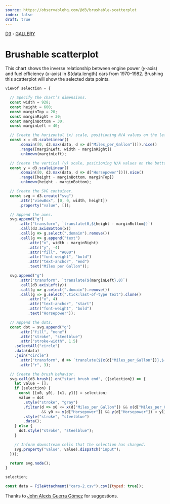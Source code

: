 ```yaml
---
source: https://observablehq.com/@d3/brushable-scatterplot
index: false
draft: true
---
```


<div style="color: grey; font: 13px/25.5px var(--sans-serif); text-transform: uppercase;"><h1 style="display: none;">Brushable scatterplot</h1><a href="https://d3js.org/">D3</a> › <a href="/@d3/gallery">Gallery</a></div>

# Brushable scatterplot

This chart shows the inverse relationship between engine power (_y_-axis) and fuel efficiency (_x_-axis) in ${data.length} cars from 1970–1982. Brushing this scatterplot will show the selected data points.

```js echo
viewof selection = {

  // Specify the chart’s dimensions.
  const width = 928;
  const height = 600;
  const marginTop = 20;
  const marginRight = 30;
  const marginBottom = 30;
  const marginLeft = 40;

  // Create the horizontal (x) scale, positioning N/A values on the left margin.
  const x = d3.scaleLinear()
      .domain([0, d3.max(data, d => d["Miles_per_Gallon"])]).nice()
      .range([marginLeft, width - marginRight])
      .unknown(marginLeft);

  // Create the vertical (y) scale, positioning N/A values on the bottom margin.
  const y = d3.scaleLinear()
      .domain([0, d3.max(data, d => d["Horsepower"])]).nice()
      .range([height - marginBottom, marginTop])
      .unknown(height - marginBottom);

  // Create the SVG container.
  const svg = d3.create("svg")
      .attr("viewBox", [0, 0, width, height])
      .property("value", []);

  // Append the axes.
  svg.append("g")
      .attr("transform", `translate(0,${height - marginBottom})`)
      .call(d3.axisBottom(x))
      .call(g => g.select(".domain").remove())
      .call(g => g.append("text")
          .attr("x", width - marginRight)
          .attr("y", -4)
          .attr("fill", "#000")
          .attr("font-weight", "bold")
          .attr("text-anchor", "end")
          .text("Miles per Gallon"));

  svg.append("g")
      .attr("transform", `translate(${marginLeft},0)`)
      .call(d3.axisLeft(y))
      .call(g => g.select(".domain").remove())
      .call(g => g.select(".tick:last-of-type text").clone()
          .attr("x", 4)
          .attr("text-anchor", "start")
          .attr("font-weight", "bold")
          .text("Horsepower"));

  // Append the dots.
  const dot = svg.append("g")
      .attr("fill", "none")
      .attr("stroke", "steelblue")
      .attr("stroke-width", 1.5)
    .selectAll("circle")
    .data(data)
    .join("circle")
      .attr("transform", d => `translate(${x(d["Miles_per_Gallon"])},${y(d["Horsepower"])})`)
      .attr("r", 3);

  // Create the brush behavior.
  svg.call(d3.brush().on("start brush end", ({selection}) => {
    let value = [];
    if (selection) {
      const [[x0, y0], [x1, y1]] = selection;
      value = dot
        .style("stroke", "gray")
        .filter(d => x0 <= x(d["Miles_per_Gallon"]) && x(d["Miles_per_Gallon"]) < x1
                && y0 <= y(d["Horsepower"]) && y(d["Horsepower"]) < y1)
        .style("stroke", "steelblue")
        .data();
    } else {
      dot.style("stroke", "steelblue");
    }

    // Inform downstream cells that the selection has changed.
    svg.property("value", value).dispatch("input");
  }));

  return svg.node();
}
```

```js echo
selection;
```

```js echo
const data = FileAttachment("cars-2.csv").csv({typed: true});
```

Thanks to [John Alexis Guerra Gómez](/@john-guerra) for suggestions.
